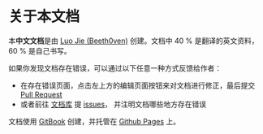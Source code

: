 # 关于本文档

本**中文文档**是由 [Luo Jie (Beeth0ven)](https://github.com/beeth0ven) 创建。文档中 40 % 是翻译的英文资料，60 % 是自己书写。

如果你发现文档存在错误，可以通过以下任意一种方式反馈给作者：
  * 在存在错误页面，点击左上方的编辑页面按钮来对文档进行修正，最后提交 [Pull Request](https://help.github.com/articles/about-pull-requests/)
  * 或者前往 [文档库](https://github.com/beeth0ven/RxSwift-Chinese-Documention) 提 [issues](https://github.com/beeth0ven/RxSwift-Chinese-Documention/issues)， 并注明文档哪些地方存在错误

文档使用 [GitBook](https://www.gitbook.com) 创建，并托管在 [Github Pages](https://pages.github.com) 上。
